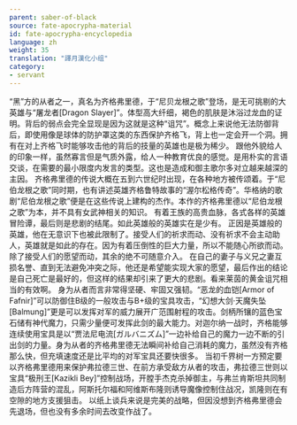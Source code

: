 ```yaml
---
parent: saber-of-black
source: fate-apocrypha-material
id: fate-apocrypha-encyclopedia
language: zh
weight: 35
translation: "譯月漢化小组"
category:
- servant
---
```


“黑”方的从者之一，真名为齐格弗里德，于“尼贝龙根之歌”登场，是无可挑剔的大英雄与“屠龙者[Dragon Slayer]”。体型高大纤细，褐色的肌肤是沐浴过龙血的证明。背后的弱点会完全显现是因为这就是这种“诅咒”。概念上来说他无法防御背后，即使用像是球体的防护罩这类的东西保护齐格飞，背上也一定会开一个洞。拥有在对上齐格飞时能够攻击他的背后的技量的英雄也是极为稀少。
跟他外貌给人的印象一样，虽然寡言但是气质外露，给人一种教育优良的感觉。是用朴实的言语交谈，在需要的最小限度内发言的类型。这也是造成和御主歌尔多对立越来越深的主因。
齐格弗里德的传说大概在五到六世纪时出现，在各种地方被传颂着。于“尼伯龙根之歌”同时期，也有讲述英雄齐格鲁特故事的“渥尔松格传奇”。华格纳的歌剧“尼伯龙根之歌”便是在这些传说上建构的杰作。本作的齐格弗里德以“尼伯龙根之歌”为本，并不具有女武神相关的知识。
有着王族的高贵血脉，各式各样的英雄冒险谭，最后则是悲剧的结尾。如此英雄般的英雄实在是少有。
正因是英雄般的英雄，他在无意识下也被此限制了。接受人们的祈求而动、没有祈求不会主动助人，英雄就是如此的存在。因为有着压倒性的巨大力量，所以不能随心所欲而动。除了接受人们的愿望而动，其余的绝不可随意介入。
在自己的妻子与义兄之妻互损名誉、直到无法避免冲突之际，他还是希望能实现大家的愿望，最后作出的结论是自己死亡是最好的，但这样的结果却引来了更大的悲剧。看来莱茵的黄金诅咒相当的有效啊。
身为从者而言非常得坚硬、牢固又强韧。“恶龙的血铠[Armor of Fafnir]”可以防御住B级的一般攻击与B+级的宝具攻击，“幻想大剑·天魔失坠[Balmung]”更是可以发挥对军的威力展开广范围射程的攻击。剑柄所镶的蓝色宝石储有神代魔力，只需少量便可发挥此剑的最大能力。对迦尔纳一战时，齐格能够连续使用宝具是以“贾法尼电流[ガルバニズム]”一边补给自己的魔力一边不断的引出剑的力量。身为从者的齐格弗里德无法瞬间补给自己消耗的魔力，虽然没有齐格那么快，但充填速度还是比平均的对军宝具还要快很多。
当初千界树一方预定要以齐格弗里德用来保护弗拉德三世、在前方承受敌方从者的攻击，弗拉德三世则以宝具“极刑王[Kazikli Bey]”控制战场，开膛手杰克杀掉御主，与弗兰肯斯坦共同制造后方阵营的混乱，阿斯托尔福和阿维斯布隆则诱导魔像控制住战况，凯隆则在有空隙的地方支援狙击。
以纸上谈兵来说是完美的战略，但因没想到齐格弗里德会先退场，但也没有多余时间去改变作战了。
